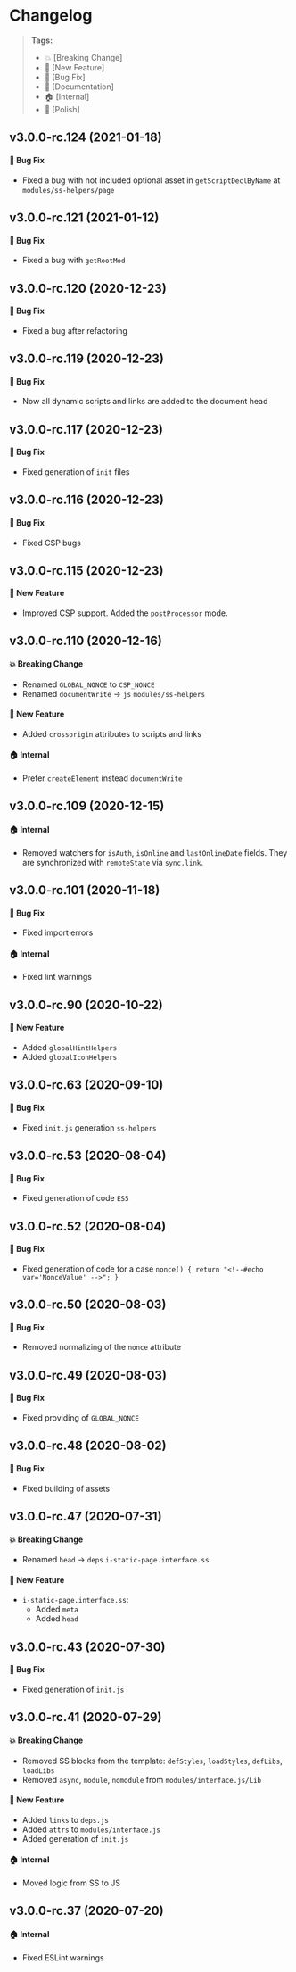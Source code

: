 Changelog
=========

> **Tags:**
> - :boom:       [Breaking Change]
> - :rocket:     [New Feature]
> - :bug:        [Bug Fix]
> - :memo:       [Documentation]
> - :house:      [Internal]
> - :nail_care:  [Polish]

## v3.0.0-rc.124 (2021-01-18)

#### :bug: Bug Fix

* Fixed a bug with not included optional asset in `getScriptDeclByName` at `modules/ss-helpers/page`

## v3.0.0-rc.121 (2021-01-12)

#### :bug: Bug Fix

* Fixed a bug with `getRootMod`

## v3.0.0-rc.120 (2020-12-23)

#### :bug: Bug Fix

* Fixed a bug after refactoring

## v3.0.0-rc.119 (2020-12-23)

#### :bug: Bug Fix

* Now all dynamic scripts and links are added to the document head

## v3.0.0-rc.117 (2020-12-23)

#### :bug: Bug Fix

* Fixed generation of `init` files

## v3.0.0-rc.116 (2020-12-23)

#### :bug: Bug Fix

* Fixed CSP bugs

## v3.0.0-rc.115 (2020-12-23)

#### :rocket: New Feature

* Improved CSP support. Added the `postProcessor` mode.

## v3.0.0-rc.110 (2020-12-16)

#### :boom: Breaking Change

* Renamed `GLOBAL_NONCE` to `CSP_NONCE`
* Renamed `documentWrite` -> `js` `modules/ss-helpers`

#### :rocket: New Feature

* Added `crossorigin` attributes to scripts and links

#### :house: Internal

* Prefer `createElement` instead `documentWrite`

## v3.0.0-rc.109 (2020-12-15)

#### :house: Internal

* Removed watchers for `isAuth`, `isOnline` and `lastOnlineDate` fields.
They are synchronized with `remoteState` via `sync.link`.

## v3.0.0-rc.101 (2020-11-18)

#### :bug: Bug Fix

* Fixed import errors

#### :house: Internal

* Fixed lint warnings

## v3.0.0-rc.90 (2020-10-22)

#### :rocket: New Feature

* Added `globalHintHelpers`
* Added `globalIconHelpers`

## v3.0.0-rc.63 (2020-09-10)

#### :bug: Bug Fix

* Fixed `init.js` generation `ss-helpers`

## v3.0.0-rc.53 (2020-08-04)

#### :bug: Bug Fix

* Fixed generation of code `ES5`

## v3.0.0-rc.52 (2020-08-04)

#### :bug: Bug Fix

* Fixed generation of code for a case `nonce() { return "<!--#echo var='NonceValue' -->"; }`

## v3.0.0-rc.50 (2020-08-03)

#### :bug: Bug Fix

* Removed normalizing of the `nonce` attribute

## v3.0.0-rc.49 (2020-08-03)

#### :bug: Bug Fix

* Fixed providing of `GLOBAL_NONCE`

## v3.0.0-rc.48 (2020-08-02)

#### :bug: Bug Fix

* Fixed building of assets

## v3.0.0-rc.47 (2020-07-31)

#### :boom: Breaking Change

* Renamed `head` -> `deps` `i-static-page.interface.ss`

#### :rocket: New Feature

* `i-static-page.interface.ss`:
  * Added `meta`
  * Added `head`

## v3.0.0-rc.43 (2020-07-30)

#### :bug: Bug Fix

* Fixed generation of `init.js`

## v3.0.0-rc.41 (2020-07-29)

#### :boom: Breaking Change

* Removed SS blocks from the template: `defStyles`, `loadStyles`, `defLibs`, `loadLibs`
* Removed `async`, `module`, `nomodule` from `modules/interface.js/Lib`

#### :rocket: New Feature

* Added `links` to `deps.js`
* Added `attrs` to `modules/interface.js`
* Added generation of `init.js`

#### :house: Internal

* Moved logic from SS to JS

## v3.0.0-rc.37 (2020-07-20)

#### :house: Internal

* Fixed ESLint warnings

